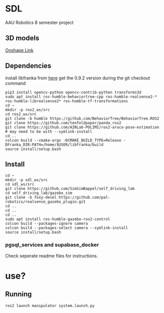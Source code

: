 # SDL
AAU Robotics 8 semester project

## 3D models
[Onshape Link](https://cad.onshape.com/documents/302d39dc0d22175e2aaec147/w/40df758372de53e0b679b2a3/e/3cc2fa0ae1f39eaf5d8ddebc?renderMode=0&uiState=660e6a81d440c26a82b7aa22)

## Dependencies
install libfranka from [here](https://frankaemika.github.io/docs/installation_linux.html)
get the 0.9.2 version during the git checkout command
```
pip3 install opencv-python opencv-contrib-python transforms3d
sudo apt install ros-humble-behaviortree-cpp ros-humble-realsense2-* ros-humble-librealsense2* ros-humble-tf-transformations
cd ~
mkdir -p ros2_ws/src
cd ros2_ws/src
git clone -b humble https://github.com/BehaviorTree/BehaviorTree.ROS2
git clone https://github.com/tenfoldpaper/panda_ros2
git clone https://github.com/AIRLab-POLIMI/ros2-aruco-pose-estimation # may need to be with --symlink-install
cd ..
colcon build --cmake-args -DCMAKE_BUILD_TYPE=Release -DFranka_DIR:PATH=/home/$USER/libfranka/build
source install/setup.bash
```

## Install
```
cd ~
mkdir -p sdl_ws/src
cd sdl_ws/src
git clone https://github.com/SimSimBappel/self_driving_lab
cd self_driving_lab/gazebo_sim
git clone -b foxy-devel https://github.com/pal-robotics/realsense_gazebo_plugin.git
cd ..
cd ..
cd ..
sudo apt install ros-humble-gazebo-ros2-control
colcon build --packages-ignore camera
colcon build --packages-select camera --symlink-install
source install/setup.bash
```

### pgsql_services and supabase_docker
Check seperate readme files for instructions. 


# use?
## Running
```
ros2 launch manipulator system.launch.py
```


